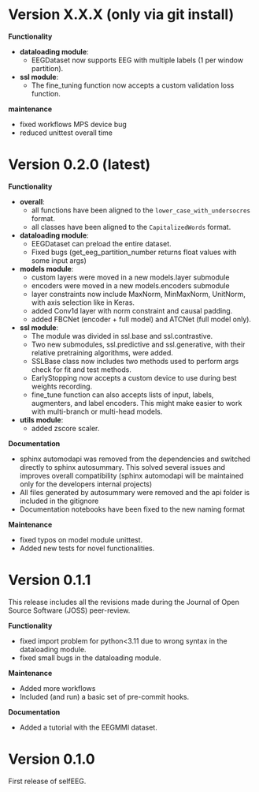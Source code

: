# Version X.X.X (only via git install)

**Functionality**

- **dataloading module**:
    - EEGDataset now supports EEG with multiple labels (1 per window partition).
- **ssl module**:
    - The fine_tuning function now accepts a custom validation loss function.

**maintenance**

* fixed workflows MPS device bug
* reduced unittest overall time


# Version 0.2.0 (latest)

**Functionality**

- **overall**:
  - all functions have been aligned to the `lower_case_with_undersocres` format.
  - all classes have been aligned to the `CapitalizedWords` format.
- **dataloading module**:
    - EEGDataset can preload the entire dataset.
    - Fixed bugs (get_eeg_partition_number returns float values with some input args)
- **models module**:
    - custom layers were moved in a new models.layer submodule
    - encoders were moved in a new models.encoders submodule
    - layer constraints now include MaxNorm, MinMaxNorm, UnitNorm, with axis
      selection like in Keras.
    - added Conv1d layer with norm constraint and causal padding.
    - added FBCNet (encoder + full model) and ATCNet (full model only).
- **ssl module**:
    - The module was divided in ssl.base and ssl.contrastive.
    - Two new submodules, ssl.predictive and ssl.generative, with their relative
      pretraining algorithms, were added.
    - SSLBase class now includes two methods used to perform args check for fit and
      test methods.
    - EarlyStopping now accepts a custom device to use during best weights recording.
    - fine_tune function can also accepts lists of input, labels, augmenters, and
      label encoders. This might make easier to work with multi-branch or multi-head
      models.
- **utils module**:
    - added zscore scaler.

**Documentation**
* sphinx automodapi was removed from the dependencies and switched directly to sphinx
  autosummary. This solved several issues and improves overall compatibility
  (sphinx automodapi will be maintained only for the developers internal projects)
* All files generated by autosummary were removed and the api folder is included in
  the gitignore
* Documentation notebooks have been fixed to the new naming format

**Maintenance**
* fixed typos on model module unittest.
* Added new tests for novel functionalities.


# Version 0.1.1

This release includes all the revisions made during the Journal of Open Source
Software (JOSS) peer-review.

**Functionality**

* fixed import problem for python<3.11 due to wrong syntax in the dataloading module.
* fixed small bugs in the dataloading module.

**Maintenance**

* Added more workflows
* Included (and run) a basic set of pre-commit hooks.

**Documentation**

* Added a tutorial with the EEGMMI dataset.


# Version 0.1.0

First release of selfEEG.
